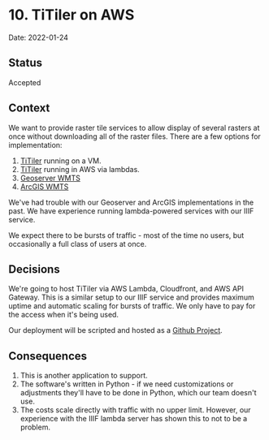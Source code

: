 # 10. TiTiler on AWS

Date: 2022-01-24

## Status

Accepted

## Context

We want to provide raster tile services to allow display of several rasters at
once without downloading all of the raster files. There are a few options for
implementation:

1. [TiTiler](https://devseed.com/titiler/) running on a VM.
1. [TiTiler](https://devseed.com/titiler/) running in AWS via lambdas.
1. [Geoserver
   WMTS](https://docs.geoserver.org/latest/en/user/services/wmts/webadmin.html)
1. [ArcGIS
   WMTS](https://enterprise.arcgis.com/en/server/latest/publish-services/windows/tutorial-creating-a-cached-map-service.htm)

We've had trouble with our Geoserver and ArcGIS implementations in the past. We
have experience running lambda-powered services with our IIIF service.

We expect there to be bursts of traffic - most of the time no users, but
occasionally a full class of users at once.

## Decisions

We're going to host TiTiler via AWS Lambda, Cloudfront, and AWS API Gateway.
This is a similar setup to our IIIF service and provides maximum uptime and
automatic scaling for bursts of traffic. We only have to pay for the access when
it's being used.

Our deployment will be scripted and hosted as a [Github
Project](https://github.com/pulibrary/titiler-aws).

## Consequences

1. This is another application to support.
1. The software's written in Python - if we need customizations or adjustments
   they'll have to be done in Python, which our team doesn't use.
1. The costs scale directly with traffic with no upper limit. However, our
   experience with the IIIF lambda server has shown this to not to be a problem.
